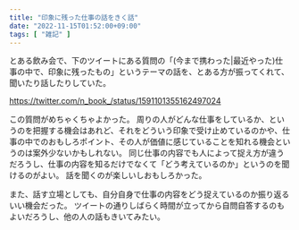 ```yaml
---
title: "印象に残った仕事の話をきく話"
date: "2022-11-15T01:52:00+09:00"
tags: [ "雑記" ]
---
```


とある飲み会で、下のツイートにある質問の「(今まで携わった|最近やった)仕事の中で、印象に残ったもの」というテーマの話を、とある方が振ってくれて、聞いたり話したりしていた。

https://twitter.com/n_book_/status/1591101355162497024

この質問がめちゃくちゃよかった。
周りの人がどんな仕事をしているか、というのを把握する機会はあれど、それをどういう印象で受け止めているのかや、仕事の中でのおもしろポイント、その人が価値に感じていることを知れる機会というのは案外少ないかもしれない。
同じ仕事の内容でも人によって捉え方が違うだろうし、仕事の内容を知るだけでなくて「どう考えているのか」というのを聞けるのがよい。
話を聞くのが楽しいしおもしろかった。

また、話す立場としても、自分自身で仕事の内容をどう捉えているのか振り返るいい機会だった。
ツイートの通りしばらく時間が立ってから自問自答するのもよいだろうし、他の人の話もきいてみたい。
